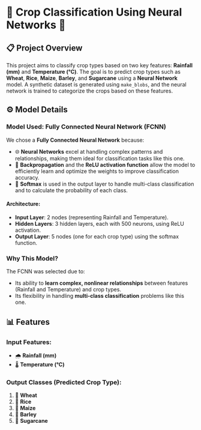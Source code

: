 # 🌾 Crop Classification Using Neural Networks 🌾

## 📋 Project Overview

This project aims to classify crop types based on two key features: **Rainfall (mm)** and **Temperature (°C)**. The goal is to predict crop types such as **Wheat**, **Rice**, **Maize**, **Barley**, and **Sugarcane** using a **Neural Network** model. A synthetic dataset is generated using `make_blobs`, and the neural network is trained to categorize the crops based on these features.

## ⚙️ Model Details

### Model Used: **Fully Connected Neural Network (FCNN)**

We chose a **Fully Connected Neural Network** because:

- 🌐 **Neural Networks** excel at handling complex patterns and relationships, making them ideal for classification tasks like this one.
- 🔄 **Backpropagation** and the **ReLU activation function** allow the model to efficiently learn and optimize the weights to improve classification accuracy.
- 🔢 **Softmax** is used in the output layer to handle multi-class classification and to calculate the probability of each class.

#### Architecture:
- **Input Layer**: 2 nodes (representing Rainfall and Temperature).
- **Hidden Layers**: 3 hidden layers, each with 500 neurons, using ReLU activation.
- **Output Layer**: 5 nodes (one for each crop type) using the softmax function.

### Why This Model?

The FCNN was selected due to:
- Its ability to **learn complex, nonlinear relationships** between features (Rainfall and Temperature) and crop types.
- Its flexibility in handling **multi-class classification** problems like this one.

## 📊 Features

### Input Features:
- 🌧️ **Rainfall (mm)**
- 🌡️ **Temperature (°C)**

### Output Classes (Predicted Crop Type):
1. 🌾 **Wheat**
2. 🌾 **Rice**
3. 🌽 **Maize**
4. 🌾 **Barley**
5. 🍬 **Sugarcane**
